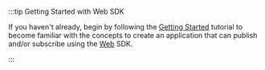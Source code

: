 :::tip Getting Started with Web SDK

If you haven't already, begin by following the [Getting Started](/millicast/getting-started/creating-real-time-streaming-web-app.mdx) tutorial to become familiar with the concepts to create an application that can publish and/or subscribe using the [Web](/millicast/client-sdks/web.mdx) SDK.

:::
